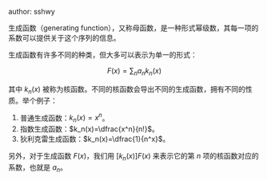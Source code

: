 author: sshwy

生成函数（generating function），又称母函数，是一种形式幂级数，其每一项的系数可以提供关于这个序列的信息。

生成函数有许多不同的种类，但大多可以表示为单一的形式：

$$
F(x)=\sum_n a_nk_n(x)
$$

其中 $k_n(x)$ 被称为核函数。不同的核函数会导出不同的生成函数，拥有不同的性质。举个例子：

1. 普通生成函数：$k_n(x)=x^n$。
2. 指数生成函数：$k_n(x)=\dfrac{x^n}{n!}$。
3. 狄利克雷生成函数：$k_n(x)=\dfrac{1}{n^x}$。

另外，对于生成函数 $F(x)$，我们用 $[k_n(x)]F(x)$ 来表示它的第 $n$ 项的核函数对应的系数，也就是 $a_n$。
